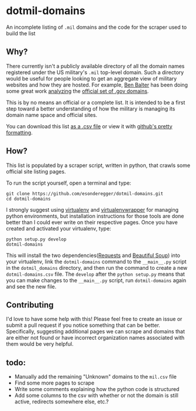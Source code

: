 # dotmil-domains
An incomplete listing of `.mil` domains and the code for the scraper used to build the list

## Why?

There currently isn't a publicly available directory of all the domain names registered under the US military's `.mil` top-level domain. Such a directory would be useful for people looking to get an aggregate view of military websites and how they are hosted. For example, [Ben Balter](http://ben.balter.com) has been doing some great work [analyzing](http://ben.balter.com/2015/05/11/third-analysis-of-federal-executive-dotgovs/) the [official set of .gov domains](https://github.com/GSA/data/tree/gh-pages/dotgov-domains).

This is by no means an official or a complete list. It is intended to be a first step toward a better understanding of how the military is managing its domain name space and official sites.

You can download this list [as a .csv file](https://raw.githubusercontent.com/esonderegger/dotmil-domains/master/dotmil-domains.csv) or view it with [github's pretty formatting](https://github.com/esonderegger/dotmil-domains/blob/master/dotmil-domains.csv).

## How?

This list is populated by a scraper script, written in python, that crawls some official site listing pages.

To run the script yourself, open a terminal and type:

    git clone https://github.com/esonderegger/dotmil-domains.git
    cd dotmil-domains

I strongly suggest using [virtualenv](https://virtualenv.pypa.io/en/latest/) and [virtualenvwrapper](https://virtualenvwrapper.readthedocs.org/en/latest/) for managing python environments, but installation instructions for those tools are done better than I could ever write on their respective pages. Once you have created and activated your virtualenv, type:

    python setup.py develop
    dotmil-domains

This will install the two dependencies([Requests](http://docs.python-requests.org/en/latest/) and [Beautiful Soup](http://www.crummy.com/software/BeautifulSoup/)) into your virtualenv, link the `dotmil-domains` command to the `__main__.py` script in the `dotmil_domains` directory, and then run the command to create a new `dotmil-domains.csv` file. The `develop` after the `python setup.py` means that you can make changes to the `__main__.py` script, run `dotmil-domains` again and see the new file.

## Contributing

I'd love to have some help with this! Please feel free to create an issue or submit a pull request if you notice something that can be better. Specifically, suggesting additional pages we can scrape and domains that are either not found or have incorrect organization names associated with them would be very helpful.

## todo:

- Manually add the remaining "Unknown" domains to the `mil.csv` file
- Find some more pages to scrape
- Write some comments explaining how the python code is structured
- Add some columns to the csv with whether or not the domain is still active, redirects somewhere else, etc.?
